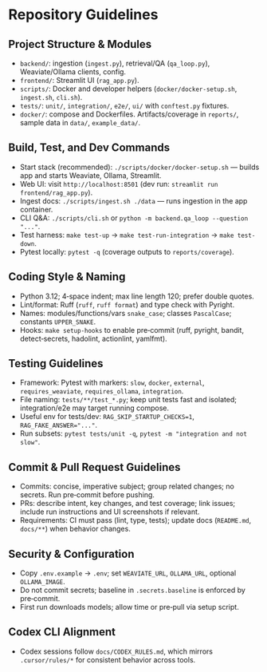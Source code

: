 # Repository Guidelines

## Project Structure & Modules
- `backend/`: ingestion (`ingest.py`), retrieval/QA (`qa_loop.py`), Weaviate/Ollama clients, config.
- `frontend/`: Streamlit UI (`rag_app.py`).
- `scripts/`: Docker and developer helpers (`docker/docker-setup.sh`, `ingest.sh`, `cli.sh`).
- `tests/`: `unit/`, `integration/`, `e2e/`, `ui/` with `conftest.py` fixtures.
- `docker/`: compose and Dockerfiles. Artifacts/coverage in `reports/`, sample data in `data/`, `example_data/`.

## Build, Test, and Dev Commands
- Start stack (recommended): `./scripts/docker/docker-setup.sh` — builds app and starts Weaviate, Ollama, Streamlit.
- Web UI: visit `http://localhost:8501` (dev run: `streamlit run frontend/rag_app.py`).
- Ingest docs: `./scripts/ingest.sh ./data` — runs ingestion in the app container.
- CLI Q&A: `./scripts/cli.sh` or `python -m backend.qa_loop --question "..."`.
- Test harness: `make test-up` → `make test-run-integration` → `make test-down`.
- Pytest locally: `pytest -q` (coverage outputs to `reports/coverage`).

## Coding Style & Naming
- Python 3.12; 4‑space indent; max line length 120; prefer double quotes.
- Lint/format: Ruff (`ruff`, `ruff format`) and type check with Pyright.
- Names: modules/functions/vars `snake_case`; classes `PascalCase`; constants `UPPER_SNAKE`.
- Hooks: `make setup-hooks` to enable pre‑commit (ruff, pyright, bandit, detect‑secrets, hadolint, actionlint, yamlfmt).

## Testing Guidelines
- Framework: Pytest with markers: `slow`, `docker`, `external`, `requires_weaviate`, `requires_ollama`, `integration`.
- File naming: `tests/**/test_*.py`; keep unit tests fast and isolated; integration/e2e may target running compose.
- Useful env for tests/dev: `RAG_SKIP_STARTUP_CHECKS=1`, `RAG_FAKE_ANSWER="..."`.
- Run subsets: `pytest tests/unit -q`, `pytest -m "integration and not slow"`.

## Commit & Pull Request Guidelines
- Commits: concise, imperative subject; group related changes; no secrets. Run pre‑commit before pushing.
- PRs: describe intent, key changes, and test coverage; link issues; include run instructions and UI screenshots if relevant.
- Requirements: CI must pass (lint, type, tests); update docs (`README.md`, `docs/**`) when behavior changes.

## Security & Configuration
- Copy `.env.example` → `.env`; set `WEAVIATE_URL`, `OLLAMA_URL`, optional `OLLAMA_IMAGE`.
- Do not commit secrets; baseline in `.secrets.baseline` is enforced by pre‑commit.
- First run downloads models; allow time or pre‑pull via setup script.

## Codex CLI Alignment
- Codex sessions follow `docs/CODEX_RULES.md`, which mirrors `.cursor/rules/*` for consistent behavior across tools.
